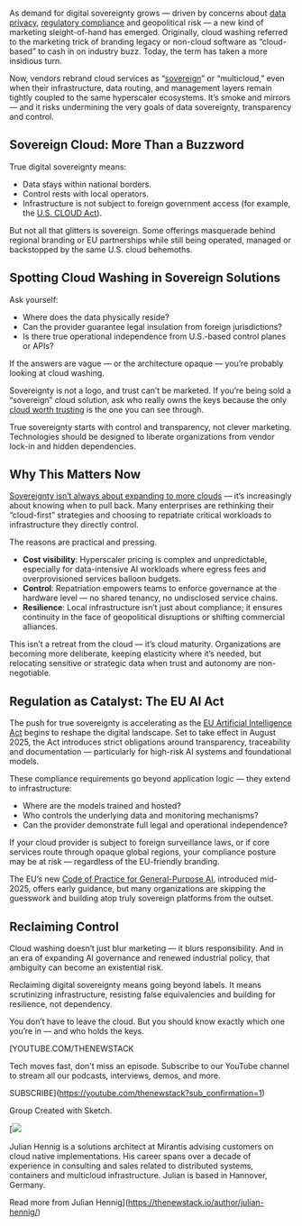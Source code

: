 As demand for digital sovereignty grows — driven by concerns about [data privacy](https://thenewstack.io/will-data-privacy-die-in-the-age-of-genai/), [regulatory compliance](https://thenewstack.io/you-must-prioritize-compliance-in-modern-infrastructure/) and geopolitical risk — a new kind of marketing sleight-of-hand has emerged. Originally, cloud washing referred to the marketing trick of branding legacy or non-cloud software as “cloud-based” to cash in on industry buzz. Today, the term has taken a more insidious turn.

Now, vendors rebrand cloud services as “[sovereign](https://thenewstack.io/an-argument-against-sovereign-ai-but-for-sector-based-ai/)” or “multicloud,” even when their infrastructure, data routing, and management layers remain tightly coupled to the same hyperscaler ecosystems. It’s smoke and mirrors — and it risks undermining the very goals of data sovereignty, transparency and control.

## **Sovereign Cloud: More Than a Buzzword**

True digital sovereignty means:

* Data stays within national borders.
* Control rests with local operators.
* Infrastructure is not subject to foreign government access (for example, the [U.S. CLOUD Act](https://en.wikipedia.org/wiki/CLOUD_Act)).

But not all that glitters is sovereign. Some offerings masquerade behind regional branding or EU partnerships while still being operated, managed or backstopped by the same U.S. cloud behemoths.

## **Spotting Cloud Washing in Sovereign Solutions**

Ask yourself:

* Where does the data physically reside?
* Can the provider guarantee legal insulation from foreign jurisdictions?
* Is there true operational independence from U.S.-based control planes or APIs?

If the answers are vague — or the architecture opaque — you’re probably looking at cloud washing.

Sovereignty is not a logo, and trust can’t be marketed. If you’re being sold a “sovereign” cloud solution, ask who really owns the keys because the only [cloud worth trusting](https://thenewstack.io/cisa-lays-out-security-rules-for-zero-trust-clouds/) is the one you can see through.

True sovereignty starts with control and transparency, not clever marketing. Technologies should be designed to liberate organizations from vendor lock-in and hidden dependencies.

## **Why This Matters Now**

[Sovereignty isn’t always about expanding to more clouds](https://thenewstack.io/confidential-computing-and-cloud-sovereignty-in-europe/) — it’s increasingly about knowing when to pull back. Many enterprises are rethinking their “cloud-first” strategies and choosing to repatriate critical workloads to infrastructure they directly control.

The reasons are practical and pressing.

* **Cost visibility**: Hyperscaler pricing is complex and unpredictable, especially for data-intensive AI workloads where egress fees and overprovisioned services balloon budgets.
* **Control**: Repatriation empowers teams to enforce governance at the hardware level — no shared tenancy, no undisclosed service chains.
* **Resilience**: Local infrastructure isn’t just about compliance; it ensures continuity in the face of geopolitical disruptions or shifting commercial alliances.

This isn’t a retreat from the cloud — it’s cloud maturity. Organizations are becoming more deliberate, keeping elasticity where it’s needed, but relocating sensitive or strategic data when trust and autonomy are non-negotiable.

## **Regulation as Catalyst: The EU AI Act**

The push for true sovereignty is accelerating as the [EU Artificial Intelligence Act](https://artificialintelligenceact.eu/) begins to reshape the digital landscape. Set to take effect in August 2025, the Act introduces strict obligations around transparency, traceability and documentation — particularly for high-risk AI systems and foundational models.

These compliance requirements go beyond application logic — they extend to infrastructure:

* Where are the models trained and hosted?
* Who controls the underlying data and monitoring mechanisms?
* Can the provider demonstrate full legal and operational independence?

If your cloud provider is subject to foreign surveillance laws, or if core services route through opaque global regions, your compliance posture may be at risk — regardless of the EU-friendly branding.

The EU’s new [Code of Practice for General-Purpose AI](https://digital-strategy.ec.europa.eu/en/policies/contents-code-gpai), introduced mid-2025, offers early guidance, but many organizations are skipping the guesswork and building atop truly sovereign platforms from the outset.

## **Reclaiming Control**

Cloud washing doesn’t just blur marketing — it blurs responsibility. And in an era of expanding AI governance and renewed industrial policy, that ambiguity can become an existential risk.

Reclaiming digital sovereignty means going beyond labels. It means scrutinizing infrastructure, resisting false equivalencies and building for resilience, not dependency.

You don’t have to leave the cloud. But you should know exactly which one you’re in — and who holds the keys.

[YOUTUBE.COM/THENEWSTACK

Tech moves fast, don't miss an episode. Subscribe to our YouTube
channel to stream all our podcasts, interviews, demos, and more.

SUBSCRIBE](https://youtube.com/thenewstack?sub_confirmation=1)

Group
Created with Sketch.

[![](https://thenewstack.io/wp-content/uploads/2025/07/936f5d8f-cropped-a4d77434-julian-hennig1-600x600.jpg)

Julian Hennig is a solutions architect at Mirantis advising customers on cloud native implementations. His career spans over a decade of experience in consulting and sales related to distributed systems, containers and multicloud infrastructure. Julian is based in Hannover, Germany.

Read more from Julian Hennig](https://thenewstack.io/author/julian-hennig/)